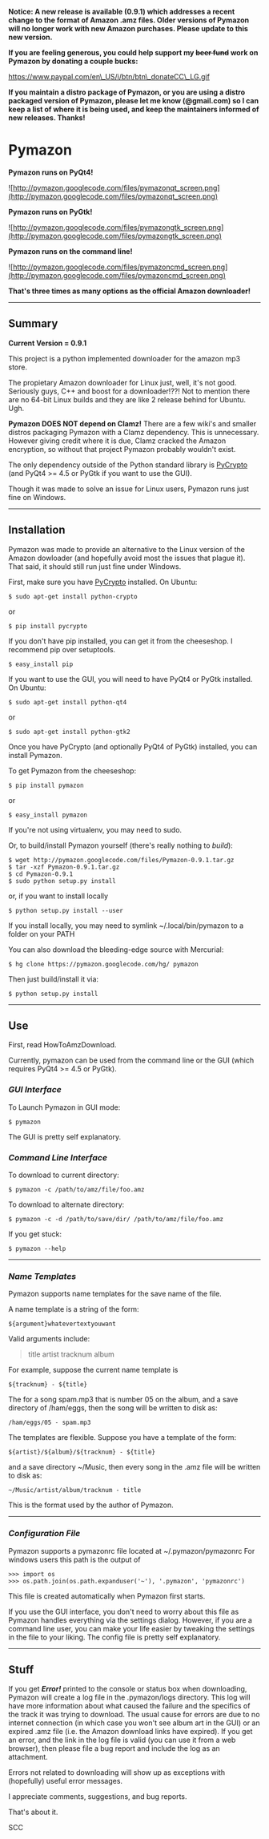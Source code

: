 **Notice: A new release is available (0.9.1) which addresses a recent change to the format of Amazon .amz files. Older versions of Pymazon will no longer work with new Amazon purchases. Please update to this new version.**

**If you are feeling generous, you could help support my ~~beer fund~~ work on Pymazon by donating a couple bucks:**

[https://www.paypal.com/en\_US/i/btn/btn\_donateCC\_LG.gif ](https://www.paypal.com/cgi-bin/webscr?cmd=_donations&business=sccolbert%40gmail%2ecom&lc=US&item_name=Pymazon&currency_code=USD&bn=PP%2dDonationsBF%3abtn_donateCC_LG%2egif%3aNonHosted)

**If you maintain a distro package of Pymazon, or you are using a distro packaged version of Pymazon, please let me know (<my googlecode username>@gmail.com) so I can keep a list of where it is being used, and keep the maintainers informed of new releases. Thanks!**

# Pymazon #

**Pymazon runs on PyQt4!**

![http://pymazon.googlecode.com/files/pymazonqt_screen.png](http://pymazon.googlecode.com/files/pymazonqt_screen.png)

**Pymazon runs on PyGtk!**

![http://pymazon.googlecode.com/files/pymazongtk_screen.png](http://pymazon.googlecode.com/files/pymazongtk_screen.png)

**Pymazon runs on the command line!**

![http://pymazon.googlecode.com/files/pymazoncmd_screen.png](http://pymazon.googlecode.com/files/pymazoncmd_screen.png)

**That's three times as many options as the official Amazon downloader!**


---

## Summary ##
**Current Version = 0.9.1**

This project is a python implemented downloader for the amazon mp3 store.

The propietary Amazon downloader for Linux just, well, it's not good. Seriously guys, C++ and boost for a downloader!??! Not to mention there are no 64-bit Linux builds and they are like 2 release behind for Ubuntu. Ugh.

**Pymazon DOES NOT depend on Clamz!** There are a few wiki's and smaller distros
packaging Pymazon with a Clamz dependency. This is unnecessary. However
giving credit where it is due, Clamz cracked the Amazon encryption, so without that
project Pymazon probably wouldn't exist.

The only dependency outside of the Python standard library is [PyCrypto](http://www.pycrypto.org) (and PyQt4 >= 4.5 or PyGtk if you want to use the GUI).

Though it was made to solve an issue for Linux users, Pymazon runs just fine on Windows.

---

## Installation ##
Pymazon was made to provide an alternative to the Linux version of the Amazon
dowloader (and hopefully avoid most the issues that plague it). That said,
it should still run just fine under Windows.

First, make sure you have [PyCrypto](http://www.pycrypto.org) installed.
On Ubuntu:

```
$ sudo apt-get install python-crypto
```

or

```
$ pip install pycrypto
```

If you don't have pip installed, you can get it from the cheeseshop.
I recommend pip over setuptools.

```
$ easy_install pip
```

If you want to use the GUI, you will need to have PyQt4 or PyGtk installed.
On Ubuntu:

```
$ sudo apt-get install python-qt4
```
or
```
$ sudo apt-get install python-gtk2
```

Once you have PyCrypto (and optionally PyQt4 of PyGtk) installed,
you can install Pymazon.

To get Pymazon from the cheeseshop:

```
$ pip install pymazon
```
or
```
$ easy_install pymazon
```

If you're not using virtualenv, you may need to sudo.

Or, to build/install Pymazon yourself (there's really nothing to _build_):

```
$ wget http://pymazon.googlecode.com/files/Pymazon-0.9.1.tar.gz
$ tar -xzf Pymazon-0.9.1.tar.gz
$ cd Pymazon-0.9.1
$ sudo python setup.py install
```

or, if you want to install locally

```
$ python setup.py install --user
```

If you install locally, you may need to symlink ~/.local/bin/pymazon
to a folder on your PATH

You can also download the bleeding-edge source with Mercurial:

```
$ hg clone https://pymazon.googlecode.com/hg/ pymazon 
```

Then just build/install it via:

```
$ python setup.py install
```

---

## Use ##
First, read HowToAmzDownload.

Currently, pymazon can be used from the command line or the GUI
(which requires PyQt4 >= 4.5 or PyGtk).

### _GUI Interface_ ###
To Launch Pymazon in GUI mode:
```
$ pymazon 
```
The GUI is pretty self explanatory.

### _Command Line Interface_ ###
To download to current directory:
```
$ pymazon -c /path/to/amz/file/foo.amz
```
To download to alternate directory:
```
$ pymazon -c -d /path/to/save/dir/ /path/to/amz/file/foo.amz
```

If you get stuck:
```
$ pymazon --help
```

---

### _Name Templates_ ###
Pymazon supports name templates for the save name of the file.

A name template is a string of the form:
```
${argument}whatevertextyouwant
```
Valid arguments include:
> title
> artist
> tracknum
> album

For example, suppose the current name template is
```
${tracknum} - ${title}
```
The for a song spam.mp3 that is number 05 on the album, and a save directory of
/ham/eggs, then the song will be written to disk as:
```
/ham/eggs/05 - spam.mp3
```
The templates are flexible. Suppose you have a template of the form:
```
${artist}/${album}/${tracknum} - ${title}
```
and a save directory ~/Music, then every song in the .amz file will be written
to disk as:
```
~/Music/artist/album/tracknum - title
```
This is the format used by the author of Pymazon.

---

### _Configuration File_ ###
Pymazon supports a pymazonrc file located at ~/.pymazon/pymazonrc
For windows users this path is the output of
```
>>> import os
>>> os.path.join(os.path.expanduser('~'), '.pymazon', 'pymazonrc')
```

This file is created automatically when Pymazon first starts.

If you use the GUI interface, you don't need to worry about this file
as Pymazon handles everything via the settings dialog. However, if
you are a command line user, you can make your life easier by
tweaking the settings in the file to your liking. The config
file is pretty self explanatory.


---

## Stuff ##
If you get _**Error!**_ printed to the console or status box when downloading,
Pymazon will create a log file in the .pymazon/logs directory.
This log will have more information about what caused
the failure and the specifics of the track it was trying to download.
The usual cause for errors are due to no internet connection (in which case
you won't see album art in the GUI) or an expired .amz file
(i.e. the Amazon download links have expired). If you get an error, and the
link in the log file is valid (you can use it from a web browser), then please
file a bug report and include the log as an attachment.

Errors not related to downloading will show up as exceptions with (hopefully)
useful error messages.

I appreciate comments, suggestions, and bug reports.

That's about it.

SCC
